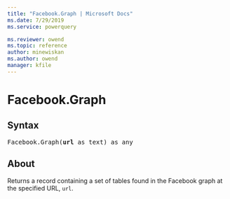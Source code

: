 ```yaml
---
title: "Facebook.Graph | Microsoft Docs"
ms.date: 7/29/2019
ms.service: powerquery

ms.reviewer: owend
ms.topic: reference
author: minewiskan
ms.author: owend
manager: kfile
---
```

# Facebook.Graph

## Syntax

<pre>
Facebook.Graph(<b>url</b> as text) as any  
</pre>
  
## About  
Returns a record containing a set of tables found in the Facebook graph at the specified URL, `url`.

  